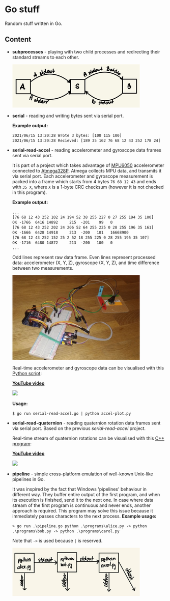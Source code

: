 # Go stuff

Random stuff written in Go.

## Content

- **subprocesses** - playing with two child processes and redirecting their standard streams to each other.

    <img src="doc/subprocesses.jpg" width=400>

- **serial** - reading and writing bytes sent via serial port.

    **Example output:**
    ```
    2021/06/15 13:20:28 Wrote 3 bytes: [100 115 100]
    2021/06/15 13:20:28 Recieved: [189 35 162 76 68 12 43 252 178 24]
    ```

- **serial-read-accel** - reading accelerometer and gyroscope data frames sent via serial port.

    It is part of a project which takes advantage of [MPU6050](https://invensense.tdk.com/products/motion-tracking/6-axis/mpu-6050/) accelerometer connected to [Atmega328P](https://www.microchip.com/wwwproducts/en/ATmega328P). Atmega collects MPU data, and transmits it via serial port. Each accelerometer and gyroscope measurement is packed into a frame which starts from 4 bytes `76 68 12 43` and ends with `35 X`, where `X` is a 1-byte CRC checksum (however it is not checked in this program).

    **Example output:**
    ```
    ...
    [76 68 12 43 252 102 24 194 52 38 255 227 0 27 255 194 35 100]
    OK -1766  6416 14892     215  -201    99   0
    [76 68 12 43 252 202 24 206 52 64 255 225 0 28 255 196 35 161]
    OK -1666  6428 14918     213  -200   101   16668900
    [76 68 12 43 252 152 25 2 52 18 255 225 0 28 255 195 35 107]
    OK -1716  6480 14872     213  -200   100   0
    ...
    ```
    Odd lines represent raw data frame. Even lines represent processed data: accelerometer (X, Y, Z), gyroscope (X, Y, Z), and time difference between two measurements.
    
    <img src="doc/mpu6050.jpg" width=400>
    
    Real-time accelerometer and gyroscope data can be visualised with this [Python script](https://github.com/dsonyy/python-stuff/tree/master/accelerometer-live-plot):
    
    **[YouTube video](https://www.youtube.com/watch?v=J4pH3LHojVM)**
    
    <img src="https://raw.githubusercontent.com/dsonyy/python-stuff/master/accelerometer-live-plot/example.png" width=600>
    
    **Usage:**
    ```
    $ go run serial-read-accel.go | python accel-plot.py
    ```
    
- **serial-read-quaternion** - reading quaternion rotation data frames sent via serial port. Based on the previous *serial-read-accel* project.

    Real-time stream of quaternion rotations can be visualised with this [C++ program](https://github.com/dsonyy/cpp-stuff/tree/master/angle-visualization):
    
    **[YouTube video](https://www.youtube.com/watch?v=c_Tut2h9w9w)**
    
    <img width=400 src="https://raw.githubusercontent.com/dsonyy/cpp-stuff/master/docs/angle.png">
    
- **pipeline** - simple cross-platform emulation of well-known Unix-like pipelines in Go. 
  
    It was inspired by the fact that Windows 'pipelines' behaviour in different way. They buffer entire output of the first program, and when its execution is finished, send it to the next one. In case where data stream of the first program is continuous and never ends, another approach is required. This program may solve this issue because it immediately passes characters to the next process.
    **Example usage:**
    
    ```
    > go run .\pipeline.go python .\programs\alice.py -> python .\programs\bob.py -> python .\programs\carol.py
    ```
    Note that `->` is used because `|` is reserved.
    
    <img src="doc/pipeline.jpg" width=400>

